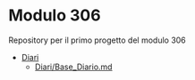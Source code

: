 # Modulo 306
Repository per il primo progetto del modulo 306

- [Diari](Diari)
  - [Diari/Base_Diario.md](Base)
